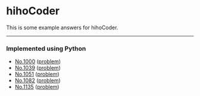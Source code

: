# hihoCoder
This is some example answers for hihoCoder. 

----

### Implemented using Python
- [No.1000](https://github.com/Xianyang/hihoCoder/blob/master/Python/Hiho1000.py) ([problem](http://hihocoder.com/problemset/problem/1000))
- [No.1039](https://github.com/Xianyang/hihoCoder/blob/master/Python/Hiho1039.py) ([problem](http://hihocoder.com/problemset/problem/1039))
- [No.1051](https://github.com/Xianyang/hihoCoder/blob/master/Python/Hiho1051.py) ([problem](http://hihocoder.com/problemset/problem/1051))
- [No.1082](https://github.com/Xianyang/hihoCoder/blob/master/Python/Hiho1082.py) ([problem](http://hihocoder.com/problemset/problem/1082))
- [No.1135](https://github.com/Xianyang/hihoCoder/blob/master/Python/Hiho1135.py) ([problem](http://hihocoder.com/problemset/problem/1135))